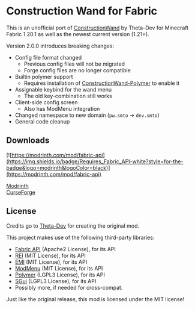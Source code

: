 # Construction Wand for Fabric

This is an unofficial port of [ConstructionWand](https://github.com/Theta-Dev/ConstructionWand) by Theta-Dev for Minecraft Fabric 1.20.1 as well as the newest current version (1.21+).  
  
Version 2.0.0 introduces breaking changes:  
- Config file format changed
  - Previous config files will not be migrated 
  - Forge config files are no longer compatible
- Builtin polymer support
  - Requires installation of [ConstructionWand-Polymer](https://curseforge.com/minecraft/mc-mods/construction-wand-polymer-port) to enable it
- Assignable keybind for the wand menu
  - The old key-combination still works
- Client-side config screen
  - Also has ModMenu integration
- Changed namespace to new domain (`pw.smto` -> `dev.smto`)
- General code cleanup

## Downloads
[![https://modrinth.com/mod/fabric-api](https://img.shields.io/badge/Requires_Fabric_API-white?style=for-the-badge&logo=modrinth&logoColor=black)](https://modrinth.com/mod/fabric-api)
  
[Modrinth](https://modrinth.com/mod/construction-wand-fabric)  
[CurseForge](https://curseforge.com/minecraft/mc-mods/construction-wand-fabric)

## License
Credits go to [Theta-Dev](https://github.com/Theta-Dev/) for creating the original mod.

This project makes use of the following third-party libraries:

- [Fabric API](https://github.com/FabricMC/fabric) (Apache2 License), for its API
- [REI](https://github.com/shedaniel/RoughlyEnoughItems) (MIT License), for its API
- [EMI](https://github.com/emilyploszaj/emi/) (MIT License), for its API
- [ModMenu](https://github.com/TerraformersMC/ModMenu) (MIT License), for its API
- [Polymer](https://github.com/Patbox/polymer) (LGPL3 License), for its API
- [SGui](https://github.com/Patbox/sgui) (LGPL3 License), for its API
- Possibly more, if needed for cross-compat. 


Just like the original release, this mod is licensed under the MIT license!
